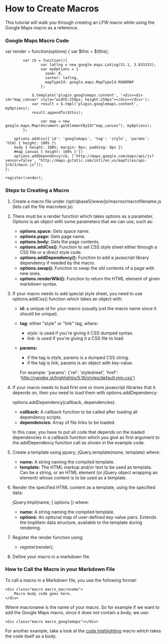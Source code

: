 # How to Create Macros

This tutorial will walk you through creating an LFW macro while using the Google Maps macro as a reference.

### Google Maps Macro Code

<div class="macro macro_code">
	var render = function(options) {
	    var $this = $(this);
	
	        var cb = function(){
	                var latlng = new google.maps.LatLng(51.1, 3.833333);
	                var myOptions = {
	                  zoom: 8,
	                  center: latlng,
	                  mapTypeId: google.maps.MapTypeId.ROADMAP
	                };
	
	            $.template('plugin.googlemaps.content', '<div><div id="map_canvas" style="width:250px; height:250px"></div></div>');
	            var result = $.tmpl('plugin.googlemaps.content', myOptions);
	            result.appendTo($this);
	
	                var map = new google.maps.Map(document.getElementById("map_canvas"), myOptions);
	        };
	
	    options.addCss({'id': 'googlemaps', 'tag': 'style', 'params': 'html { height: 100% }\
	    body { height: 100%; margin: 0px; padding: 0px }\
	    #map_canvas { height: 100% }'})
	    options.addDependency(cb, ['http://maps.google.com/maps/api/js?sensor=false', "http://maps.gstatic.com/intl/en_us/mapfiles/api-3/4/2/main.js"]);
	};
	
	register(render);
</div>

### Steps to Creating a Macro

1. Create a macro file under /opt/qbase5/www/js/macros/macrofilename.js (lets call the file macrotest.js)

2. There must be a render function which takes options as a parameter. Options is an object with some parameters that we can use, such as:
    * __options.space:__ Gets space name.
    * __options.page:__ Gets page name.
    * __options.body:__ Gets the page contents.
    * __options.addCss():__ Function to set CSS style sheet either through a CSS file or a direct style code.
    * __options.addDependency():__ Function to add a javascript library dependency if needed by the macro.
    * __options.swap():__ Function to swap the old contents of a page with new ones.
    * __options.renderWiki():__ Function to return the HTML element of given markdown syntax.  
       
3. If your macro needs to add special style sheet, you need to use options.addCss() function which takes an object with:
    * __id:__ a unique id for your macro (usually just the macro name since it should be unique).
    * __tag:__ either "style" or "link" tag, where:

        * *style:* is used if you're giving it CSS dumped syntax.
        * *link:* is used if you're giving it a CSS file to load.  
     
    * __params:__

        * if the tag is style, params is a dumped CSS string.
        * if the tag is link, params is an object with key-value.

        For example: 'params': {'rel': 'stylesheet', 'href': 'http://yandex.st/highlightjs/5.16/styles/default.min.css'}

4. If your macro needs to load first one or more javascript libraries that it depends on, then you need to load them with options.addDependency:

    options.addDependency(callback, dependencies):

    * __callback:__ A callback function to be called after loading all dependency scripts.
    * __dependencies:__ Array of file links to be loaded.

    In this case, you have to put all code that depends on the loaded dependencies in a callback function which you give as first argument to the addDependency function call as shown in the example code.

5. Create a template using jquery; jQuery.template(name, template) where:
    * __name:__ A string naming the compiled template.
    * __template:__ The HTML markup and/or text to be used as template. Can be a string, or an HTML element (or jQuery object wrapping an element) whose content is to be used as a template.  
        
6. Render the specified HTML content as a template, using the specified data:

    jQuery.tmpl(name, [ options ]) where:

    * __name:__ A string naming the compiled template.
    * __options:__ An optional map of user-defined key-value pairs. Extends the tmplItem data structure, available to the template during rendering.  
      
7. Register the render function using:

    * register(render);

8. Define your macro in a markdown file.

### How to Call the Macro in your Markdown File

To call a macro in a Markdown file, you use the following format:

    <div class="macro macro_macroname">
        Macro body code goes here.
    </div>

Where macroname is the name of your macro. So for example if we want to add the Google Maps macro, since it does not contain a body, we use:

    <div class="macro macro_googlemaps"></div>

For another example, take a look at the [code highlighting][] macro which takes the code itself as a body.

  [code highlighting]: /#/Documentation/MacroCode
